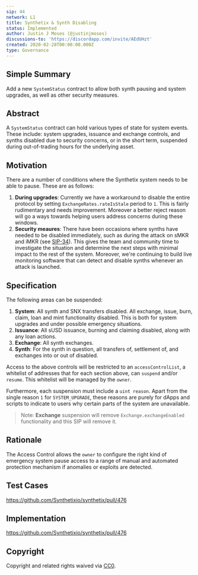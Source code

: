 ```yaml
---
sip: 44
network: L1
title: Synthetix & Synth Disabling
status: Implemented
author: Justin J Moses (@justinjmoses)
discussions-to: 'https://discordapp.com/invite/AEdUHzt'
created: 2020-02-28T00:00:00.000Z
type: Governance
---
```


<!--You can leave these HTML comments in your merged SIP and delete the visible duplicate text guides, they will not appear and may be helpful to refer to if you edit it again. This is the suggested template for new SIPs. Note that an SIP number will be assigned by an editor. When opening a pull request to submit your SIP, please use an abbreviated title in the filename, `sip-draft_title_abbrev.md`. The title should be 44 characters or less.-->

## Simple Summary

<!--"If you can't explain it simply, you don't understand it well enough." Provide a simplified and layman-accessible explanation of the SIP.-->

Add a new `SystemStatus` contract to allow both synth pausing and system upgrades, as well as other security measures.

## Abstract

<!--A short (~200 word) description of the technical issue being addressed.-->

A `SystemStatus` contract can hold various types of state for system events. These include: system upgrades, issuance and exchange controls, and synths disabled due to security concerns, or in the short term, suspended during out-of-trading hours for the underlying asset.

## Motivation

<!--The motivation is critical for SIPs that want to change Synthetix. It should clearly explain why the existing protocol specification is inadequate to address the problem that the SIP solves. SIP submissions without sufficient motivation may be rejected outright.-->

There are a number of conditions where the Synthetix system needs to be able to pause. These are as follows:

1. **During upgrades**: Currently we have a workaround to disable the entire protocol by setting `ExchangeRates.rateIsStale` period to `1`. This is fairly rudimentary and needs improvement. Moreover a better reject reason will go a ways towards helping users address concerns during these windows.
2. **Security meaures**: There have been occasions where synths have needed to be disabled immediately, such as during the attack on sMKR and iMKR (see [SIP-34](./sip-34.md)). This gives the team and community time to investigate the situation and determine the next steps with minimal impact to the rest of the system. Moreover, we're continuing to build live monitoring software that can detect and disable synths whenever an attack is launched.

## Specification

<!--The technical specification should describe the syntax and semantics of any new feature.-->

The following areas can be suspended:

1. **System**: All synth and SNX transfers disabled. All exchange, issue, burn, claim, loan and mint functionality disabled. This is both for system upgrades and under possible emergency situations.
2. **Issuance**: All sUSD issuance, burning and claiming disabled, along with any loan actions.
3. **Exchange**: All synth exchanges.
4. **Synth**: For the synth in question, all transfers of, settlement of, and exchanges into or out of disabled.

Access to the above controls will be restricted to an `accessControlList`, a whitelist of addresses that for each section above, can `suspend` and/or `resume`. This whitelist will be managed by the `owner`.

Furthermore, each suspension must include a `uint reason`. Apart from the single reason `1` for `SYSTEM_UPGRADE`, these reasons are purely for dApps and scripts to indicate to users why certain parts of the system are unavailable.

> Note: **Exchange** suspension will remove `Exchange.exchangeEnabled` functionality and this SIP will remove it.

## Rationale

<!--The rationale fleshes out the specification by describing what motivated the design and why particular design decisions were made. It should describe alternate designs that were considered and related work, e.g. how the feature is supported in other languages. The rationale may also provide evidence of consensus within the community, and should discuss important objections or concerns raised during discussion.-->

The Access Control allows the `owner` to configure the right kind of emergency system pause access to a range of manual and automated protection mechanism if anomalies or exploits are detected.

## Test Cases

<!--Test cases for an implementation are mandatory for SIPs but can be included with the implementation..-->

https://github.com/Synthetixio/synthetix/pull/476

## Implementation

<!--The implementations must be completed before any SIP is given status "Implemented", but it need not be completed before the SIP is "Approved". While there is merit to the approach of reaching consensus on the specification and rationale before writing code, the principle of "rough consensus and running code" is still useful when it comes to resolving many discussions of API details.-->

https://github.com/Synthetixio/synthetix/pull/476

## Copyright

Copyright and related rights waived via [CC0](https://creativecommons.org/publicdomain/zero/1.0/).
